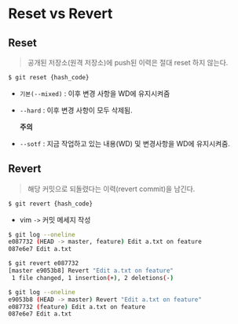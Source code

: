 # Reset vs Revert

## Reset

> 공개된 저장소(원격 저장소)에 push된 이력은 절대 reset 하지 않는다.

```bash
$ git reset {hash_code}
```

* `기본(--mixed)` : 이후 변경 사항을 WD에 유지시켜줌

* `--hard` : 이후 변경 사항이 모두 삭제됨.

  **주의**

* `--sotf` : 지금 작업하고 있는 내용(WD) 및 변경사항을 WD에 유지시켜줌.



## Revert

> 해당 커밋으로 되돌렸다는 이력(revert commit)을 남긴다.

```bash
$ git revert {hash_code}
```

* vim `->` 커밋 메세지 작성

```bash
$ git log --oneline
e087732 (HEAD -> master, feature) Edit a.txt on feature
087e6e7 Edit a.txt

$ git revert e087732
[master e9053b8] Revert "Edit a.txt on feature"
 1 file changed, 1 insertion(+), 2 deletions(-)

$ git log --oneline
e9053b8 (HEAD -> master) Revert "Edit a.txt on feature"
e087732 (feature) Edit a.txt on feature
087e6e7 Edit a.txt
```

